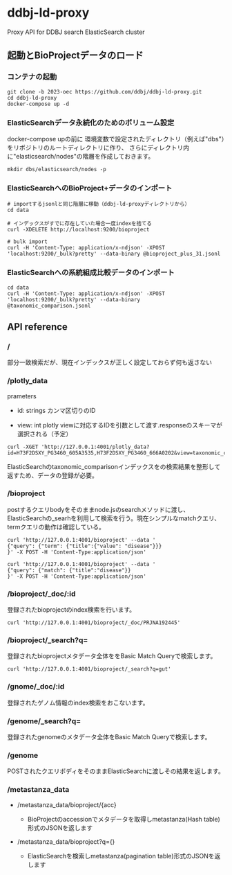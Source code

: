 # ddbj-ld-proxy
Proxy API for DDBJ search ElasticSearch cluster



## 起動とBioProjectデータのロード

### コンテナの起動
```
git clone -b 2023-oec https://github.com/ddbj/ddbj-ld-proxy.git
cd ddbj-ld-proxy
docker-compose up -d
```

### ElasticSearchデータ永続化のためのボリューム設定
docker-compose upの前に
環境変数で設定されたディレクトリ（例えば"dbs"）をリポジトリのルートディレクトリに作り、
さらにディレクトリ内に"elasticsearch/nodes"の階層を作成しておきます。
```
mkdir dbs/elasticsearch/nodes -p
```

### ElasticSearchへのBioProject+データのインポート

```
# importするjsonlと同じ階層に移動（ddbj-ld-proxyディレクトリから）
cd data

# インデックスがすでに存在していた場合一度indexを捨てる
curl -XDELETE http://localhost:9200/bioproject  

# bulk import 
curl -H 'Content-Type: application/x-ndjson' -XPOST 'localhost:9200/_bulk?pretty' --data-binary @bioproject_plus_31.jsonl
```

### ElasticSearchへの系統組成比較データのインポート

```
cd data
curl -H 'Content-Type: application/x-ndjson' -XPOST 'localhost:9200/_bulk?pretty' --data-binary @taxonomic_comparison.jsonl
```


## API reference

### /
部分一致検索だが、現在インデックスが正しく設定しておらず何も返さない

### /plotly_data

prameters
- id: strings 
    カンマ区切りのID
    
- view: int
    plotly viewに対応するIDを引数として渡す.responseのスキーマが選択される（予定）

```
curl -XGET 'http://127.0.0.1:4001/plotly_data?id=H73F2DSXY_PG3460_605A3535,H73F2DSXY_PG3460_666A0202&view=taxonomic_comparison'
```

ElasticSearchのtaxonomic_comparisonインデックスをの検索結果を整形して返すため、データの登録が必要。


### /bioproject

postするクエリbodyをそのままnode.jsのsearchメソッドに渡し、ElasticSearchの_searhを利用して検索を行う。現在シンプルなmatchクエリ、termクエリの動作は確認している。

```
curl 'http://127.0.0.1:4001/bioproject' --data '
{"query": {"term": {"title":{"value": "disease"}}}
}' -X POST -H 'Content-Type:application/json'
```
```
curl 'http://127.0.0.1:4001/bioproject' --data '
{"query": {"match": {"title":"disease"}}
}' -X POST -H 'Content-Type:application/json'
```

### /bioproject/_doc/:id

登録されたbioprojectのindex検索を行います。　

```
curl 'http://127.0.0.1:4001/bioproject/_doc/PRJNA192445'
```

### /bioproject/_search?q=

登録されたbioprojectメタデータ全体ををBasic Match Queryで検索します。

```
curl 'http://127.0.0.1:4001/bioproject/_search?q=gut'
```

### /gnome/_doc/:id
登録されたゲノム情報のindex検索をおこないます。

### /genome/_search?q=
登録されたgenomeのメタデータ全体をBasic Match Queryで検索します。

### /genome
POSTされたクエリボディをそのままElasticSearchに渡しその結果を返します。

### /metastanza_data

- /metastanza_data/bioproject/{acc}
    - BioProjectのaccessionでメタデータを取得しmetastanza(Hash table)形式のJSONを返します

- /metastanza_data/bioproject?q={}
    - ElasticSearchを検索しmetastanza(pagination table)形式のJSONを返します
